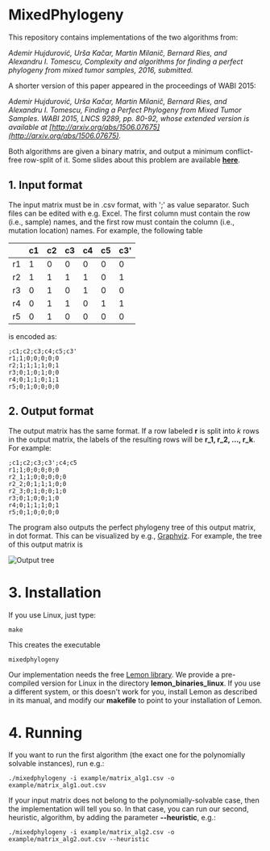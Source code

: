 # MixedPhylogeny
This repository contains implementations of the two algorithms from: 

*Ademir Hujdurović, Urša Kačar, Martin Milanič, Bernard Ries, and Alexandru I. Tomescu, Complexity and algorithms for finding a perfect phylogeny from mixed tumor samples, 2016, submitted.*

A shorter version of this paper appeared in the proceedings of WABI 2015:

*Ademir Hujdurović, Urša Kačar, Martin Milanič, Bernard Ries, and Alexandru I. Tomescu, Finding a Perfect Phylogeny from Mixed Tumor Samples. WABI 2015, LNCS 9289, pp. 80-92, whose extended version is available at [http://arxiv.org/abs/1506.07675](http://arxiv.org/abs/1506.07675).*

Both algorithms are given a binary matrix, and output a minimum conflict-free row-split of it. Some slides about this problem are available [**here**](https://www.cs.helsinki.fi/u/tomescu/perfect-phylogeny-tumors.pdf).

## 1. Input format

The input matrix must be in .csv format, with ';' as value separator. Such files can be edited with e.g. Excel. The first column must contain the row (i.e., sample) names, and the first row must contain the column (i.e., mutation location) names. For example, the following table 

|   | c1| c2| c3| c4| c5| c3'|
|---|---|---|---|---|---|----|
| r1|  1|  0|  0|  0|  0|   0|
| r2|  1|  1|  1|  1|  0|   1|
| r3|  0|  1|  0|  1|  0|   0|
| r4|  0|  1|  1|  0|  1|   1|
| r5|  0|  1|  0|  0|  0|   0|

is encoded as:

	;c1;c2;c3;c4;c5;c3'
	r1;1;0;0;0;0;0
	r2;1;1;1;1;0;1
	r3;0;1;0;1;0;0
	r4;0;1;1;0;1;1
	r5;0;1;0;0;0;0
	
## 2. Output format	
The output matrix has the same format. If a row labeled **r** is split into *k* rows in the output matrix, the labels of the resulting rows will be **r_1, r_2, ..., r_k**. For example:

	;c1;c2;c3;c3';c4;c5
	r1;1;0;0;0;0;0
	r2_1;1;0;0;0;0;0
	r2_2;0;1;1;1;0;0
	r2_3;0;1;0;0;1;0
	r3;0;1;0;0;1;0
	r4;0;1;1;1;0;1
	r5;0;1;0;0;0;0

The program also outputs the perfect phylogeny tree of this output matrix, in dot format. This can be visualized by e.g., [Graphviz](http://www.graphviz.org). For example, the tree of this output matrix is

![Output tree](https://github.com/alexandrutomescu/MixedPhylogeny/blob/master/example/matrix_alg1.out.csv.png)

# 3. Installation

If you use Linux, just type:

	make

This creates the executable

	mixedphylogeny
	
Our implementation needs the free [Lemon library](http://lemon.cs.elte.hu/trac/lemon). We provide a pre-compiled version for Linux in the directory **lemon_binaries_linux**. If you use a different system, or this doesn't work for you, install Lemon as described in its manual, and modify our **makefile** to point to your installation of Lemon.
	
# 4. Running

If you want to run the first algorithm (the exact one for the polynomially solvable instances), run e.g.:

	./mixedphylogeny -i example/matrix_alg1.csv -o example/matrix_alg1.out.csv
	
If your input matrix does not belong to the polynomially-solvable case, then the implementation will tell you so. In that case, you can run our second, heuristic, algorithm, by adding the parameter **--heuristic**, e.g.:

	./mixedphylogeny -i example/matrix_alg2.csv -o example/matrix_alg2.out.csv --heuristic
